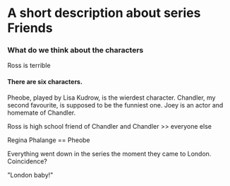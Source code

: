 A short description about series Friends
=========================================

### What do we think about the characters

Ross is terrible

#### There are six characters.

Pheobe, played by Lisa Kudrow, is the wierdest character.
Chandler, my second favourite, is supposed to be the funniest one.
Joey is an actor and homemate of Chandler.

Ross is high school friend of Chandler and Chandler >> everyone else

Regina Phalange == Pheobe

Everything went down in the series the moment they came to London.
Coincidence?

"London baby!"
